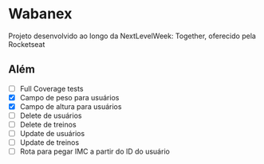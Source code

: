 # Wabanex

Projeto desenvolvido ao longo da NextLevelWeek: Together, oferecido pela Rocketseat

## Além

- [ ] Full Coverage tests
- [x] Campo de peso para usuários
- [x] Campo de altura para usuários
- [ ] Delete de usuários
- [ ] Delete de treinos
- [ ] Update de usuários
- [ ] Update de treinos
- [ ] Rota para pegar IMC a partir do ID do usuário
